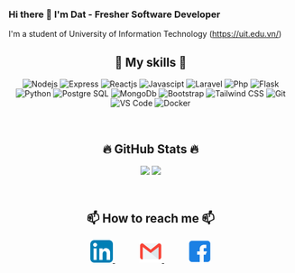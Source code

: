 ### Hi there 👋 I'm Dat - Fresher Software Developer

I'm a student of University of Information Technology (<a href="https://uit.edu.vn">https://uit.edu.vn/</a>)
<br>

### <h2 align="center">:muscle: My skills :muscle:</h2>

<p align="center">
  <img src="https://img.shields.io/badge/Nodejs-grey?logo=node.js" alt="Nodejs" height="30"/>
  <img src="https://img.shields.io/badge/Express-grey?logo=express" alt="Express" height="30"/>
  <img src="https://img.shields.io/badge/Reactjs-grey?logo=react" alt="Reactjs" height="30"/>
  <img src="https://img.shields.io/badge/Javascipt-grey?logo=javascript" alt="Javascipt" height="30"/>
  <img src="https://img.shields.io/badge/Laravel-grey?logo=laravel" alt="Laravel" height="30"/>
  <img src="https://img.shields.io/badge/Php-grey?logo=php" alt="Php" height="30"/>
  <img src="https://img.shields.io/badge/Flask-grey?logo=flask" alt="Flask" height="30"/>
  <img src="https://img.shields.io/badge/Python-grey?logo=python" alt="Python" height="30"/>
  <img src="https://img.shields.io/badge/PostgesSQL-grey?logo=postgresql" alt="Postgre SQL" height="30"/>
  <img src="https://img.shields.io/badge/MongoDb-grey?logo=mongodb" alt="MongoDb" height="30"/>
  <img src="https://img.shields.io/badge/Boostrap-grey?logo=bootstrap" alt="Bootstrap" height="30"/>
  <img src="https://img.shields.io/badge/Tailwind%20CSS-grey?logo=tailwindcss" alt="Tailwind CSS" height="30"/>
  <img src="https://img.shields.io/badge/Git-grey?logo=git" alt="Git" height="30"/>
  <img src="https://img.shields.io/badge/VS%20Code-grey?logo=visual-studio-code&logoColor=007ACC" alt="VS Code" height="30"/>
  <img src="https://img.shields.io/badge/Docker-grey?logo=docker" alt="Docker" height="30"/>
</p>
<br>

### <h2 align="center">🔥 GitHub Stats 🔥</h2>

<p align="center">
  <picture>
    <img height=180 src="https://github-readme-stats.vercel.app/api/top-langs/?username=lamquocdat&layout=compact&show_icons=true&theme=radical" height="195"/>
  </picture>
<!--   &nbsp;&nbsp;&nbsp;&nbsp;&nbsp;&nbsp;&nbsp;&nbsp;&nbsp;&nbsp; -->
  <picture>
    <img height=180 src="https://github-readme-stats.vercel.app/api?username=lamquocdat&show_icons=true&theme=radical" height="195"/>
  </picture>
</p>
<br>

### <h2 align="center">📫 How to reach me 📫</h2>

<p align="center">
    <a href="https://www.linkedin.com/in/lam-quoc-dat/">
      <img src="./images/linkedin.svg" alt="Linkedin" width="40"/>
    </a>
    &nbsp;&nbsp;&nbsp;&nbsp;&nbsp;&nbsp;&nbsp;&nbsp;&nbsp;&nbsp;
    <a href="mailto:lamdat3302@gmail.com">
      <img src="./images/email.svg" alt="Email" width="40"/>
    </a>
    &nbsp;&nbsp;&nbsp;&nbsp;&nbsp;&nbsp;&nbsp;&nbsp;&nbsp;&nbsp;
    <a href="https://www.facebook.com/dat.lam.3766/">
      <img src="./images/facebook.svg" alt="Facebook" width="40"/>
    </a>
</p>


<!--
**lamquocdat/lamquocdat** is a ✨ _special_ ✨ repository because its `README.md` (this file) appears on your GitHub profile.

Here are some ideas to get you started:

- 🔭 I’m currently working on ...
- 🌱 I’m currently learning ...
- 👯 I’m looking to collaborate on ...
- 🤔 I’m looking for help with ...
- 💬 Ask me about ...
- 📫 How to reach me: ...
- 😄 Pronouns: ...
- ⚡ Fun fact: ...
-->
